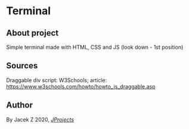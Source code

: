 # Terminal

## About project

  Simple terminal made with HTML, CSS and JS (look down - 1st position)

## Sources

  Draggable div script: W3Schools; article: https://www.w3schools.com/howto/howto_js_draggable.asp

## Author

  By Jacek Z 2020, *[JProjects](https://jprojectssite.wixsite.com/home)*
